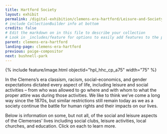 ```yaml
---
title: Hartford Society
layout: exhibit
permalink: /digital-exhibition/clemens-era-hartford/Leisure-and-Society.html
# include CollectionBuilder info at bottom
credits: false
# Edit the markdown on in this file to describe your collection
# Look in _includes/feature for options to easily add features to the page
parent: clemens-era-hartford
landing-page: clemens-era-hartford
previous: paige-compositor
next: bushnell-park
---
```


{% include feature/image.html objectid="hpl_hhc_cp_a75" width="75" %}

In the Clemens’s era classism, racism, social-economics, and gender expectations dictated every aspect of life, including leisure and social activities – from who was allowed to go where and with whom to what the proper attire was during those activities. We like to think we’ve come a long way since the 1870s, but similar restrictions still remain today as we as a society continue the battle for human rights and their impacts on our lives.

Below is information on some, but not all, of the social and leisure aspects of the Clemenses' lives including social clubs, leisure activities, local churches, and education. Click on each to learn more. 
